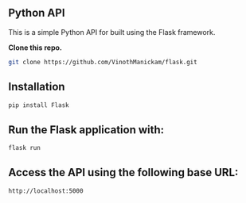 ## Python API 

This is a simple Python API for  built using the Flask framework.


**Clone this repo.**

```bash
git clone https://github.com/VinothManickam/flask.git
```

## Installation

```bash
pip install Flask
```
## Run the Flask application with:

```bash
flask run
```

## Access the API using the following base URL:

```bash
http://localhost:5000
```

